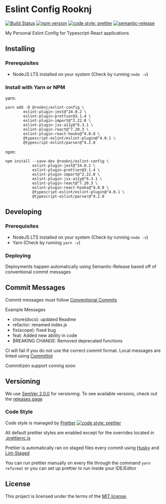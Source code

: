 # Eslint Config Rooknj

[![Build Status](https://travis-ci.org/Rooknj/eslint-config-rooknj.svg?branch=master)](https://travis-ci.org/Rooknj/eslint-config-rooknj)
[![npm version](https://badge.fury.io/js/%40rooknj%2Feslint-config.svg)](https://badge.fury.io/js/%40rooknj%2Feslint-config)
[![code style: prettier](https://img.shields.io/badge/code_style-prettier-ff69b4.svg?style=flat-square)](https://github.com/prettier/prettier)
[![semantic-release](https://img.shields.io/badge/%20%20%F0%9F%93%A6%F0%9F%9A%80-semantic--release-e10079.svg)](https://github.com/semantic-release/semantic-release)

My Personal Eslint Config for Typescript-React applications

## Installing

### Prerequisites

- NodeJS LTS installed on your system (Check by running `node -v`)

### Install with Yarn or NPM

yarn:

```
yarn add -D @rooknj/eslint-config \
        eslint-plugin-jest@^24.0.2 \
        eslint-plugin-prettier@3.1.4 \
        eslint-plugin-import@^2.22.0 \
        eslint-plugin-jsx-a11y@^6.3.1 \
        eslint-plugin-react@^7.20.3 \
        eslint-plugin-react-hooks@^4.0.8 \
        @typescript-eslint/eslint-plugin@^4.0.1 \
        @typescript-eslint/parser@^4.2.0

```

npm:

```
npm install --save-dev @rooknj/eslint-config \
            eslint-plugin-jest@^24.0.2 \
            eslint-plugin-prettier@3.1.4 \
            eslint-plugin-import@^2.22.0 \
            eslint-plugin-jsx-a11y@^6.3.1 \
            eslint-plugin-react@^7.20.3 \
            eslint-plugin-react-hooks@^4.0.8 \
            @typescript-eslint/eslint-plugin@^4.0.1 \
            @typescript-eslint/parser@^4.2.0
```

## Developing

### Prerequisites

- NodeJS LTS installed on your system (Check by running `node -v`)
- Yarn (Check by running `yarn -v`)

### Deploying

Deployments happen automatically using Semantic-Release based off of conventional commit messages

## Commit Messages

Commit messages must follow [Conventional Commits](https://www.conventionalcommits.org)

Example Messages

- chore(docs): updated Readme
- refactor: renamed index.js
- fix(scope): fixed bug
- feat: Added new ability in code
- BREAKING CHANGE: Removed deprecated functions

CI will fail if you do not use the correct commit format. Local messages are linted using [Commitlint](https://commitlint.js.org/#/)

Commitizen support coming soon

## Versioning

We use [SemVer 2.0.0](https://semver.org/) for versioning. To see available versions, check out the [releases page](https://github.com/Rooknj/eslint-config-rooknj/releases)

### Code Style

Code style is managed by [Prettier](https://prettier.io/) [![code style: prettier](https://img.shields.io/badge/code_style-prettier-ff69b4.svg?style=flat-square)](https://github.com/prettier/prettier)

All default prettier styles are enabled except for the overrides located in [.prettierrc.js](/.prettierrc.js)

Prettier is automatically ran on staged files every commit using [Husky](https://github.com/typicode/husky) and [Lint-Staged](https://github.com/okonet/lint-staged)

You can run prettier manually on every file through the command `yarn reformat` or you can set up prettier to run inside your IDE/Editor

## License

This project is licensed under the terms of the
[MIT license](/LICENSE).
